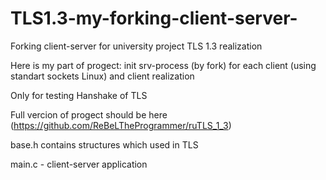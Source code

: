 # TLS1.3-my-forking-client-server-

Forking client-server for university project TLS 1.3 realization 

Here is my part of progect: init srv-process (by fork) for each client (using standart sockets Linux) and client realization

Only for testing Hanshake of TLS 

Full vercion of progect should be here (https://github.com/ReBeLTheProgrammer/ruTLS_1_3)

base.h contains structures which used in TLS

main.c - client-server application

